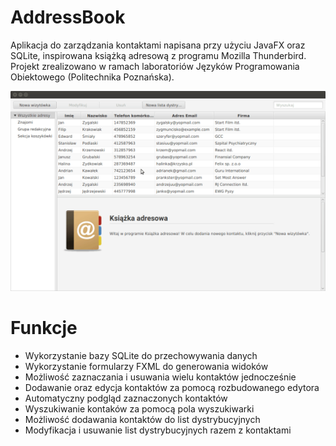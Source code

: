 # AddressBook
Aplikacja do zarządzania kontaktami napisana przy użyciu JavaFX oraz SQLite, inspirowana książką adresową z programu Mozilla Thunderbird. Projekt zrealizowano w ramach laboratoriów Języków Programowania Obiektowego (Politechnika Poznańska).

![Demo](demo.gif)

Funkcje
====================
* Wykorzystanie bazy SQLite do przechowywania danych
* Wykorzystanie formularzy FXML do generowania widoków 
* Możliwość zaznaczania i usuwania wielu kontaktów jednocześnie
* Dodawanie oraz edycja kontaktów za pomocą rozbudowanego edytora
* Automatyczny podgląd zaznaczonych kontaktów 
* Wyszukiwanie kontaków za pomocą pola wyszukiwarki
* Możliwość dodawania kontaktów do list dystrybucyjnych
* Modyfikacja i usuwanie list dystrybucyjnych razem z kontaktami
